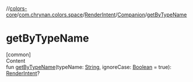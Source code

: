 //[colors-core](../../../../index.md)/[com.chrynan.colors.space](../../index.md)/[RenderIntent](../index.md)/[Companion](index.md)/[getByTypeName](get-by-type-name.md)



# getByTypeName  
[common]  
Content  
fun [getByTypeName](get-by-type-name.md)(typeName: [String](https://kotlinlang.org/api/latest/jvm/stdlib/kotlin/-string/index.html), ignoreCase: [Boolean](https://kotlinlang.org/api/latest/jvm/stdlib/kotlin/-boolean/index.html) = true): [RenderIntent](../index.md)?  



